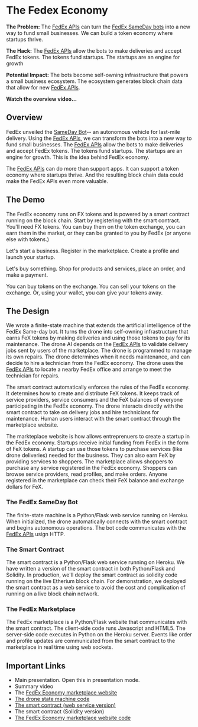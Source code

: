 # The Fedex Economy
**The Problem:** The [FedEx APIs](https://www.fedex.com/en-ca/resources-tools/api.html) can turn the [FedEx SameDay bots](https://www.youtube.com/results?search_query=fedex+sameday+bot) into a new way to fund small businesses. We can build a token economy where startups thrive. 

**The Hack:** The [FedEx APIs](https://www.fedex.com/en-ca/resources-tools/api.html) allow the bots to make deliveries and accept FedEx tokens. The tokens fund startups. The startups are an engine for growth

**Potential Impact:** The bots become self-owning infrastructure that powers a small business ecosystem. The ecosystem generates block chain data that allow for new [FedEx APIs](https://www.fedex.com/en-ca/resources-tools/api.html).

**Watch the overview video...**

## Overview
FedEx unveiled the [SameDay Bot](https://www.youtube.com/results?search_query=fedex+sameday+bot)-- an autonomous vehicle for last-mile delivery. Using the [FedEx APIs](https://www.fedex.com/en-ca/resources-tools/api.html), we can transform the bots into a new way to fund small businesses. The [FedEx APIs](https://www.fedex.com/en-ca/resources-tools/api.html) allow the bots to make deliveries and accept FedEx tokens. The tokens fund startups. The startups are an engine for growth. This is the idea behind FedEx economy. 

The [FedEx APIs](https://www.fedex.com/en-ca/resources-tools/api.html) can do more than support apps. It can support a token economy where startups thrive.  And the resulting block chain data could make the FedEx APIs even more valuable.

## The Demo
The FedEx economy runs on FX tokens and is powered by a smart contract running on the block chain. Start by registering with the smart contract. You'll need FX tokens. You can buy them on the token exchange, you can earn them in the market, or they can be granted to you by FedEx (or anyone else with tokens.)

Let's start a business. Register in the marketplace. Create a profile and launch your startup. 

Let's buy something. Shop for products and services, place an order, and make a payment.

You can buy tokens on the exchange. You can sell your tokens on the exchange. Or, using your wallet, you can give your tokens away.

## The Design

We wrote a finite-state machine that extends the artificial intelligence of the FedEx Same-day bot. It turns the drone into self-owning infrastructure that earns FeX tokens by making deliveries and using those tokens to pay for its maintenance. The drone AI depends on the [FedEx APIs](https://www.fedex.com/en-ca/resources-tools/api.html) to validate delivery jobs sent by users of the marketplace. The drone is programmed to manage its own repairs. The drone determines when it needs maintenance, and can decide to hire a technician from the FedEx economy.  The drone uses the [FedEx APIs](https://www.fedex.com/en-ca/resources-tools/api.html) to locate a nearby FedEx office and arrange to meet the technician for repairs.

The smart contract automatically enforces the rules of the FedEx economy. It determines how to create and distribute FeX tokens. It keeps track of service providers, service consumers and the FeX balances of everyone participating in the FedEx economy. The drone interacts directly with the smart contract to take on delivery jobs and hire technicians for maintenance. Human users interact with the smart contract through the marketplace website.

The markteplace website is how allows entreprenuers to create a startup in the FedEx economy. Startups receive initial funding from FedEx in the form of FeX tokens. A startup can use those tokens to purchase services (like drone deliveries) needed for the business. They can also earn FeX by providing services to shoppers. The marketplace allows shoppers to purchase any service registered in the FedEx economy. Shoppers can browse service providers, read profiles, and make orders. Anyone registered in the marketplace can check their FeX balance and exchange dollars for FeX.

### The FedEx SameDay Bot

The finite-state machine is a Python/Flask web service running on Heroku. When initialized, the drone automatically connects with the smart contract and begins autonomous operations. The bot code communicates with the [FedEx APIs](https://www.fedex.com/en-ca/resources-tools/api.html) usign HTTP.

### The Smart Contract

The smart contract is a Python/Flask web service running on Heroku. We have written a version of the smart contract in both Python/Flask and Solidity. In production, we'll deploy the smart contract as solidity code running on the live Etherium block chain. For demonstration, we deployed the smart contract as a web service to avoid the cost and complication of running on a live block chain network.

### The FedEx Marketplace
 
The FedEx marketplace is a Python/Flask website that communicates with the smart contract. The client-side code runs Javascript and HTML5. The server-side code executes in Python on the Heroku server. Events like order and profile updates are communicated from the smart contract to the marketplace in real time using web sockets.

## Important Links

- Main presentation. Open this in presentation mode.
- Summary video
- The [FedEx Economy marketplace website](https://fedex-economy-market.herokuapp.com/)
- [The drone state machine code](https://github.com/jerryaoverton/fedex-economy-drone)
- [The smart contract (web service version)](https://github.com/jerryaoverton/fedex-economy-smartcontract)
- The smart contract (Solidity version)
- [The FedEx Economy marketplace website code](https://github.com/jerryaoverton/fedex-economy-market)
